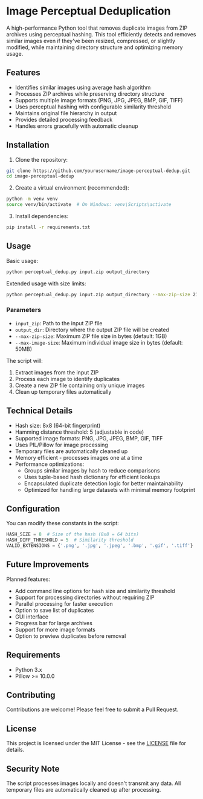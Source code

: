 # Image Perceptual Deduplication

A high-performance Python tool that removes duplicate images from ZIP archives using perceptual hashing. This tool efficiently detects and removes similar images even if they've been resized, compressed, or slightly modified, while maintaining directory structure and optimizing memory usage.

## Features

- Identifies similar images using average hash algorithm
- Processes ZIP archives while preserving directory structure
- Supports multiple image formats (PNG, JPG, JPEG, BMP, GIF, TIFF)
- Uses perceptual hashing with configurable similarity threshold
- Maintains original file hierarchy in output
- Provides detailed processing feedback
- Handles errors gracefully with automatic cleanup

## Installation

1. Clone the repository:

```bash
git clone https://github.com/yourusername/image-perceptual-dedup.git
cd image-perceptual-dedup
```

2. Create a virtual environment (recommended):

```bash
python -m venv venv
source venv/bin/activate  # On Windows: venv\Scripts\activate
```

3. Install dependencies:

```bash
pip install -r requirements.txt
```

## Usage

Basic usage:

```bash
python perceptual_dedup.py input.zip output_directory
```

Extended usage with size limits:

```bash
python perceptual_dedup.py input.zip output_directory --max-zip-size 2147483648 --max-image-size 52428800
```

### Parameters

- `input_zip`: Path to the input ZIP file
- `output_dir`: Directory where the output ZIP file will be created
- `--max-zip-size`: Maximum ZIP file size in bytes (default: 1GB)
- `--max-image-size`: Maximum individual image size in bytes (default: 50MB)

The script will:

1. Extract images from the input ZIP
2. Process each image to identify duplicates
3. Create a new ZIP file containing only unique images
4. Clean up temporary files automatically

## Technical Details

- Hash size: 8x8 (64-bit fingerprint)
- Hamming distance threshold: 5 (adjustable in code)
- Supported image formats: PNG, JPG, JPEG, BMP, GIF, TIFF
- Uses PIL/Pillow for image processing
- Temporary files are automatically cleaned up
- Memory efficient - processes images one at a time
- Performance optimizations:
  - Groups similar images by hash to reduce comparisons
  - Uses tuple-based hash dictionary for efficient lookups
  - Encapsulated duplicate detection logic for better maintainability
  - Optimized for handling large datasets with minimal memory footprint

## Configuration

You can modify these constants in the script:

```python
HASH_SIZE = 8  # Size of the hash (8x8 = 64 bits)
HASH_DIFF_THRESHOLD = 5  # Similarity threshold
VALID_EXTENSIONS = {'.png', '.jpg', '.jpeg', '.bmp', '.gif', '.tiff'}
```

## Future Improvements

Planned features:

- Add command line options for hash size and similarity threshold
- Support for processing directories without requiring ZIP
- Parallel processing for faster execution
- Option to save list of duplicates
- GUI interface
- Progress bar for large archives
- Support for more image formats
- Option to preview duplicates before removal

## Requirements

- Python 3.x
- Pillow >= 10.0.0

## Contributing

Contributions are welcome! Please feel free to submit a Pull Request.

## License

This project is licensed under the MIT License - see the [LICENSE](LICENSE) file for details.

## Security Note

The script processes images locally and doesn't transmit any data. All temporary files are automatically cleaned up after processing.
